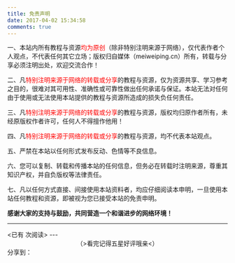 ```yaml
---
title: 免责声明
date: 2017-04-02 15:34:58
comments: true
---
```


一、本站内所有教程与资源<font color=red>均为原创</font>（除非特别注明来源于网络），仅代表作者个人观点，不代表任何其它立场；版权归自媒体（meiweiping.cn）所有，转载与分享必须注明出处，欢迎交流合作！


二、凡<font color=red>特别注明来源于网络的转载或分享</font>的教程与资源，仅为资源共享、学习参考之目的，很难对其可用性、准确性或可靠性做出任何承诺与保证。本站无法对任何由于使用或无法使用本站提供的教程与资源所造成的损失负任何责任。



三、凡<font color=red>特别注明来源于网络的转载或分享</font>的教程与资源，版权均归原作者所有，未经原版权作者许可，任何人不得擅作他用！



四、凡<font color=red>特别注明来源于网络的转载或分享</font>的教程与资源，均不代表本站观点。


五、严禁在本站以任何形式发布反动、色情等不良信息。


六、您可以复制、转载和传播本站的任何信息，但务必在转载时注明来源，尊重其知识产权，并自负版权等法律责任。


七、凡以任何方式直接、间接使用本站资料者，均应仔细阅读本申明，一旦使用本站任何教程和资源，即被视为您已接受本站的免责申明。

**感谢大家的支持与鼓励，共同营造一个和谐进步的网络环境！**


---

<span id="busuanzi_container_page_pv">
<已有 <span id="busuanzi_value_page_pv"></span> 次阅读>
</span>
---

<!-- 添加 五星投票插件 https://reuixiy.github.io/technology/computer/computer-aided-art/2017/06/09/hexo-next-optimization.html#wpac-rating -->
<div class="wp_rating">
<center>
（>看完记得五星好评哦亲<）</center>
<center><div id="wpac-rating"></div></center>
</div>
<script type="text/javascript">
wpac_init = window.wpac_init || [];
wpac_init.push({widget: 'Rating', id: 8679});
(function() {
    if ('WIDGETPACK_LOADED' in window) return;
    WIDGETPACK_LOADED = true;
    var mc = document.createElement('script');
    mc.type = 'text/javascript';
    mc.async = true;
    mc.src = 'https://embed.widgetpack.com/widget.js';
    var s = document.getElementsByTagName('script')[0]; s.parentNode.insertBefore(mc, s.nextSibling);
})();
</script>
<!-- 五星投票插件 代码结束 -->

<!-- JiaThis Button BEGIN -->
<div class="jiathis_style_24x24"><span class="jiathis_txt">分享到：</span>
     <a class="jiathis_button_weixin"></a><a class="jiathis_button_cqq"></a><a class="jiathis_button_tsina"></a><a class="jiathis_button_fb"></a><a class="jiathis_button_twitter"></a><a class="jiathis_button_googleplus"></a><a href="http://www.jiathis.com/share?uid=2128285" class="jiathis jiathis_txt jiathis_separator jtico jtico_jiathis" target="_blank"></a><a class="jiathis_counter_style"></a>
</div></div>
    <script type="text/javascript" >
       var jiathis_config={
	          data_track_clickback:true,
	          summary:"",
	          shortUrl:false,
	          hideMore:false
                         }
                 </script>
          <script type="text/javascript" src="http://v3.jiathis.com/code/jia.js?uid=2128285" charset="utf-8"></script>

 <!-- JiaThis Button END -->

